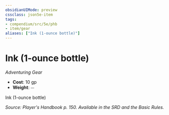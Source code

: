 ```yaml
---
obsidianUIMode: preview
cssclass: json5e-item
tags:
- compendium/src/5e/phb
- item/gear
aliases: ["Ink (1-ounce bottle)"]
---
```

# Ink (1-ounce bottle)
*Adventuring Gear*  

- **Cost**: 10 gp
- **Weight**: ⏤

Ink (1-ounce bottle)

*Source: Player's Handbook p. 150. Available in the SRD and the Basic Rules.*